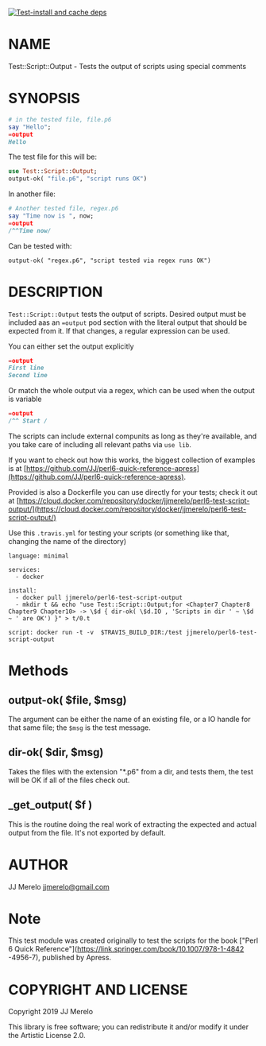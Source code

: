 [![Test-install and cache deps](https://github.com/JJ/raku-test-script-output/actions/workflows/test.yaml/badge.svg)](https://github.com/JJ/raku-test-script-output/actions/workflows/test.yaml)

NAME
====

Test::Script::Output - Tests the output of scripts using special comments

SYNOPSIS
========

```raku
# in the tested file, file.p6
say "Hello";
=output
Hello
```

The test file for this will be:

```raku
use Test::Script::Output;
output-ok( "file.p6", "script runs OK")
```

In another file:

```raku
# Another tested file, regex.p6
say "Time now is ", now;
=output
/^^Time now/
```

Can be tested with:

```
output-ok( "regex.p6", "script tested via regex runs OK")
```

DESCRIPTION
===========

`Test::Script::Output` tests the output of scripts. Desired output must be included aas an `=output` pod section with the literal output that should be expected from it. If that changes, a regular expression can be used.

You can either set the output explicitly

```raku
=output
First line
Second line
```

Or match the whole output via a regex, which can be used when the output is variable

```raku
=output
/^^ Start /
```


The scripts can include external compunits as long as they're available, and you take care of including all relevant paths via `use lib`.

If you want to check out how this works, the biggest collection of examples is at [https://github.com/JJ/perl6-quick-reference-apress](https://github.com/JJ/perl6-quick-reference-apress).

Provided is also a Dockerfile you can use directly for your tests; check it out at [https://cloud.docker.com/repository/docker/jjmerelo/perl6-test-script-output/](https://cloud.docker.com/repository/docker/jjmerelo/perl6-test-script-output/)

Use this `.travis.yml` for testing your scripts (or something like that, changing the name of the directory)

    language: minimal

    services:
      - docker

    install:
      - docker pull jjmerelo/perl6-test-script-output
      - mkdir t && echo "use Test::Script::Output;for <Chapter7 Chapter8 Chapter9 Chapter10> -> \$d { dir-ok( \$d.IO , 'Scripts in dir ' ~ \$d ~ ' are OK') }" > t/0.t

    script: docker run -t -v  $TRAVIS_BUILD_DIR:/test jjmerelo/perl6-test-script-output

Methods
=======

output-ok( $file, $msg)
-----------------------

The argument can be either the name of an existing file, or a IO handle for that same file; the `$msg` is the test message.

dir-ok( $dir, $msg)
-------------------

Takes the files with the extension "*.p6" from a dir, and tests them, the test will be OK if all of the files check out.

_get_output( $f )
-----------------

This is the routine doing the real work of extracting the expected and actual output from the file. It's not exported by default.

AUTHOR
======

JJ Merelo <jjmerelo@gmail.com>

Note
====

This test module was created originally to test the scripts for the book
 ["Perl 6 Quick Reference"](https://link.springer.com/book/10.1007/978-1-4842
 -4956-7), published by Apress.

COPYRIGHT AND LICENSE
=====================

Copyright 2019 JJ Merelo

This library is free software; you can redistribute it and/or modify it under the Artistic License 2.0.

